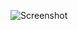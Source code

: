 ![Screenshot](https://raw.githubusercontent.com/Cryakl/Ultimate-RAT-Collection/refs/heads/main/ByShell/ByShell1.09%e6%96%b0%e7%89%88%e6%9c%ac/Screenshot.png)
